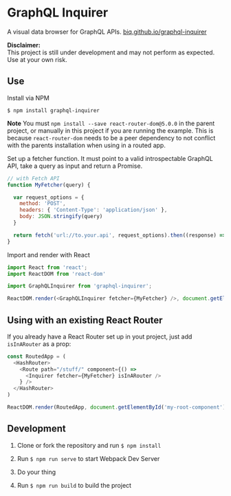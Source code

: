 # GraphQL Inquirer

A visual data browser for GraphQL APIs.
[biq.github.io/graphql-inquirer](https://biq.github.io/graphql-inquirer)

**Disclaimer:**  
This project is still under development and may not perform as expected. Use at your own risk.

## Use

Install via NPM

`$ npm install graphql-inquirer`

**Note**
You must `npm install --save react-router-dom@5.0.0` in the parent project, or manually in this project if you are running the example. This is because `react-router-dom` needs to be a peer dependency to not conflict with the parents installation when using in a routed app. 

Set up a fetcher function. It must point to a valid introspectable GraphQL API, take a query as input and return a Promise.

```javascript
// with Fetch API
function MyFetcher(query) {

  var request_options = {
    method: 'POST',
    headers: { 'Content-Type': 'application/json' },
    body: JSON.stringify(query)
  }

  return fetch('url://to.your.api', request_options).then((response) => (response.json()));
}
```

Import and render with React

```javascript
import React from 'react';
import ReactDOM from 'react-dom'

import GraphQLInquirer from 'graphql-inquirer';

ReactDOM.render(<GraphQLInquirer fetcher={MyFetcher} />, document.getElementById('my-root-component'))
```

## Using with an existing React Router

If you already have a React Router set up in yout project, just add `isInARouter` as a prop:

```javascript
const RoutedApp = (
  <HashRouter>
    <Route path="/stuff/" component={() =>
      <Inquirer fetcher={MyFetcher} isInARouter />
    } />
  </HashRouter>
)

ReactDOM.render(RoutedApp, document.getElementById('my-root-component'))
```


## Development

1. Clone or fork the repository and run `$ npm install`

1. Run `$ npm run serve` to start Webpack Dev Server

1. Do your thing

1. Run `$ npm run build` to build the project

